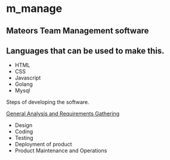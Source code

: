 # m_manage

## Mateors Team Management software

## Languages that can be used to make this.
* HTML
* CSS
* Javascript
* Golang
* Mysql

Steps of developing the software.

[ General Analysis and Requirements Gathering ](https://github.com/tirahman105/m_manage/blob/main/requirement_analysis)
*  Design
* Coding
* Testing
* Deployment of product
* Product Maintenance and Operations
